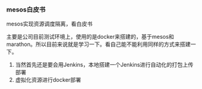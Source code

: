 ### mesos白皮书



mesos实现资源调度隔离，看白皮书



主要是公司目前测试环境上，使用的是docker来搭建的，基于mesos和marathon。所以目前来说就是学习一下。看自己能不能利用同样的方式来搭建一下。



1. 当然首先还是要会用Jenkins，本地搭建一个Jenkins进行自动化的打包上传部署
2. 虚拟化资源进行docker部署